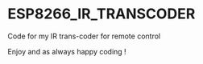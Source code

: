 # ESP8266_IR_TRANSCODER
Code for my IR trans-coder for remote control

Enjoy and as always happy coding !
